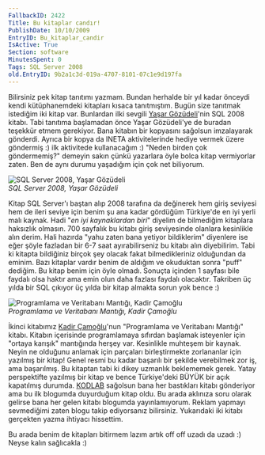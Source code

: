 ```yaml
---
FallbackID: 2422
Title: Bu kitaplar candır!
PublishDate: 10/10/2009
EntryID: Bu_kitaplar_candir
IsActive: True
Section: software
MinutesSpent: 0
Tags: SQL Server 2008
old.EntryID: 9b2a1c3d-019a-4707-8101-07c1e9d197fa
---
```

Bilirsiniz pek kitap tanıtımı yazmam. Bundan herhalde bir yıl kadar
önceydi kendi kütüphanemdeki kitapları kısaca tanıtmıştım. Bugün size
tanıtmak istediğim iki kitap var. Bunlardan ilki sevgili [Yaşar
Gözüdeli](http://www.verivizyon.com/)'nin SQL 2008 kitabı. Tabi tanıtıma
başlamadan önce Yaşar Gözüdeli'ye de buradan teşekkür etmem gerekiyor.
Bana kitabın bir kopyasını sağolsun imzalayarak gönderdi. Ayrıca bir
kopya da INETA aktivitelerinde hediye vermek üzere göndermiş :) ilk
aktivitede kullanacağım :) "Neden birden çok göndermemiş?" demeyin sakın
çünkü yazarlara öyle bolca kitap vermiyorlar zaten. Ben de aynı durumu
yaşadığım için çok net biliyorum.

![SQL Server 2008, Yaşar
Gözüdeli](media/Bu_kitaplar_candir/09102009_1.jpg)\
*SQL Server 2008, Yaşar Gözüdeli*

Kitap SQL Server'ı baştan alıp 2008 tarafına da değinerek hem giriş
seviyesi hem de ileri seviye için benim şu ana kadar gördüğüm Türkiye'de
en iyi yerli malı kaynak. Hadi "*en iyi kaynaklardan biri*" diyelim de
bilmediğim kitaplara haksızlık olmasın. 700 sayfalık bu kitabı giriş
seviyesinde olanlara kesinlikle alın derim. Hali hazırda "yahu zaten
bana yetiyor bildiklerim" diyenlere ise eğer şöyle fazladan bir 6-7 saat
ayırabilirseniz bu kitabı alın diyebilirim. Tabi ki kitapta bildiğiniz
birçok şey olacak fakat bilmedikleriniz olduğundan da eminim. Bazı
kitaplar vardır benim de aldığım ve okuduktan sonra "puff" dediğim. Bu
kitap benim için öyle olmadı. Sonuçta içinden 1 sayfası bile faydalı
olsa haktır ama emin olun daha fazlası faydalı olacaktır. Takriben üç
yılda bir SQL çıkıyor üç yılda bir kitap almakta sorun yok bence :)

![Programlama ve Veritabanı Mantığı, Kadir
Çamoğlu](media/Bu_kitaplar_candir/09202009_2.jpg)\
*Programlama ve Veritabanı Mantığı, Kadir Çamoğlu*

İkinci kitabımız [Kadir Çamoğlu](http://kadircamoglu.blogspot.com/)'nun
"Programlama ve Veritabanı Mantığı" kitabı. Kitabın içerisinde
programlamaya sıfırdan başlamak isteyenler için "ortaya karışık"
mantığında herşey var. Kesinlikle muhteşem bir kaynak. Neyin ne olduğunu
anlamak için parçaları birleştirmekte zorlananlar için yazılmış bir
kitap! Genel resmi bu kadar başarılı bir şekilde verebilmek zor iş, ama
başarılmış. Bu kitaptan tabi ki dikey uzmanlık beklememek gerek. Yatay
perspektifte yazılmış bir kitap ve bence Türkiye'deki BÜYÜK bir açık
kapatılmış durumda. [KODLAB](http://www.kodlab.com) sağolsun bana her
bastıkları kitabı gönderiyor ama bu ilk blogumda duyurduğum kitap oldu.
Bu arada aklınıza soru olarak gelirse bana her gelen kitabı blogumda
yayınlamıyorum. Reklam yapmayı sevmediğimi zaten blogu takip ediyorsanız
bilirsiniz. Yukarıdaki iki kitabı gerçekten yazma ihtiyacı hissettim.

Bu arada benim de kitapları bitirmem lazım artık off off uzadı da uzadı
:) Neyse kalın sağlıcakla :)


